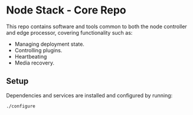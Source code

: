<!--
waggle_topic=/node_controller,Waggle Core Software
waggle_topic=/edge_processor,Waggle Core Software
-->

# Node Stack - Core Repo

This repo contains software and tools common to both the node controller and edge processor, covering functionality such as:

* Managing deployment state.
* Controlling plugins.
* Heartbeating
* Media recovery.

## Setup

Dependencies and services are installed and configured by running:

```sh
./configure
```
